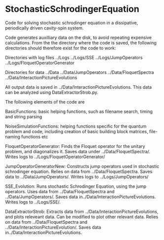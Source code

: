 # StochasticSchrodingerEquation
Code for solving stochastic schrodinger equation in a dissipative, periodically driven cavity-spin system.

Code generates auxilliary data on the disk, to avoid repeating expensive calculations. From the the directory where the code is saved, the following directories should therefore exist for the code to work:

Directories with log files
../Logs
../Logs/SSE
../Logs/JumpOperators
../Logs/FloquetOperatorGenerator

Directories for data
../Data
../Data/JumpOperators
../Data/FloquetSpectra
../Data/InteractionPictureEvolutions

All output data is saved in ../Data/InteractionPictureEvolutions. This data can be analyzed using DataExtractorStrob.py.

The following elements of the code are

BasicFunctions: 
basic helping functions, such as filename search, timing and string parsing

NoiseSimulationFunctions: 
helping functions specific for the quantum problem and code, including creation of basic building block matrices, file-naming functions etc

FloquetOperatorGenerator:
Finds the Floquet operator for the unitary problem, and diagonalizes it. Saves data under ../Data/FloquetSpectra/. Writes logs to ../Logs/FloquetOperatorGenerator/

JumpOperatorGeneratorNew:
Constructs jump operators used in stochastic schrodinger equation. Relies on data from ../Data/FloquetSpectra. Saves data to ../Data/JumpOperators/. Writes logs to ../Logs/JumpOperators/

SSE_Evolution:
Runs stochastic Schrodinger Equation, using the jump operators. Uses data from ../Data/FloquetSpectra and ../Data/JumpOperators/.  Saves data in../Data/InteractionPictureEvolutions.  Writes logs to ../Logs/SSE/.

DataExtractorStrob:
Extracts data from ../Data/InteractionPictureEvolutions, and plots releveant data. Can be modified to plot other relevant data. Relies on data from ../Data/FloquetSpectra and ../Data/InteractionPictureEvolution/.  Saves data in../Data/InteractionPictureEvolutions. 
